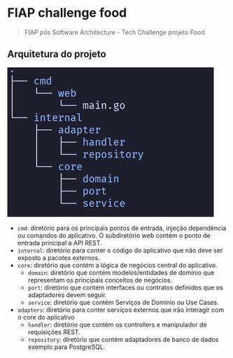 # FIAP challenge food

> FIAP pós Software Architecture - Tech Challenge projeto Food

## Arquitetura do projeto

![Hexagonal Structure](./assets/hexagonal-structure.png)

- `cmd`: diretório para os principais pontos de entrada, injeção dependência ou comandos do aplicativo. O subdiretório web contém o ponto de entrada principal a API REST.
- `internal`: diretório para conter o código do aplicativo que não deve ser exposto a pacotes externos.
- `core`: diretório que contém a lógica de negócios central do aplicativo.
  - `domain`: diretório que contém modelos/entidades de domínio que representam os principais conceitos de negócios.
  - `port`: diretório que contém interfaces ou contratos definidos que os adaptadores devem seguir.
  - `service`: diretório que contém Serviços de Domínio ou Use Cases.
- `adapters`: diretório para conter serviços externos que irão interagir com o core do aplicativo
  - `handler`: diretório que contém os controllers e manipulador de requisições REST.
  - `repository`: diretório que contém adaptadores de banco de dados exemplo para PostgreSQL.